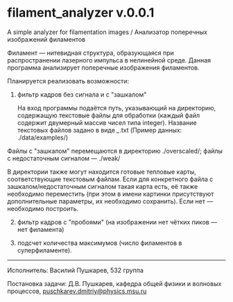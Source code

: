 # filament_analyzer v.0.0.1
A simple analyzer for filamentation images / Анализатор поперечных изображений филаментов

Филамент — нитевидная структура, образующаяся при распространении лазерного импульса в нелинейной среде. Данная программа анализирует поперечные изображения филаментов. 

Планируетcя реализовать возможности:

1) фильтр кадров без сигнала и с "зашкалом"

	На вход программы подаётся путь, указывающий на директорию, содержащую текстовые файлы для обработки (каждый файл содержит двумерный массив чисел типа integer). Название текстовых файлов задано в виде *_*.txt (Пример данных: ./data/examples/)

Файлы с "зашкалом" перемещаются в директорию ./overscaled/;
файлы с недостаточным сигналом — ./weak/

В директории также могут находится готовые тепловые карты, соответствующие текстовым файлам. Если для конкретного файла с зашкалом/недостаточным сигналом такая карта есть, её также необходимо переместить (при этом в имени картинки присутствуют дополнительные параметры, их необходимо сохранить). Если нет — необходимо построить.

2) фильтр кадров с "пробоями" (на изображении нет чётких пиков — нет филамента)

3) подсчет количества максимумов (число филаментов в суперфиламенте).

----------------------------------------

Исполнитель: Василий Пушкарев, 532 группа

Постановка задачи: Д.В. Пушкарев, кафедра общей физики и волновых процессов, puschkarev.dmitriy@physics.msu.ru
